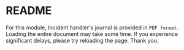 # README
For this module, Incident handler's journal is provided in `PDF format`. Loading the entire document may take some time. If you experience significant delays, please try reloading the page. Thank you.
